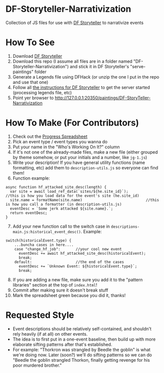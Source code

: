 # DF-Storyteller-Narrativization
Collection of JS files for use with [DF Storyteller](https://dfstoryteller.com/) to narrativize events

# How To See
1. Download [DF Storyteller](https://dfstoryteller.com/)
2. Download this repo (I assume all files are in a folder named "DF-Storyteller-Narrativization") and stick it in DF Storyteller's "serve-paintings" folder
3. Generate a Legends file using DFHack (or unzip the one I put in the repo and use that one)
3. Follow all [the instructions for DF Storyteller](https://guide.dfstoryteller.com/) to get the server started (processing legends file, etc)
4. Point yer browser to http://127.0.0.1:20350/paintings/DF-StoryTeller-Narrativization

# How To Make (For Contributors)
1. Check out the [Progress Spreadsheet](https://docs.google.com/spreadsheets/d/1zibCyKqFcGRJJAd8bNuZajhuvU5_9NBSVnEu0V_6JDU/edit?usp=sharing)
2. Pick an event type / event types you wanna do
3. Put your name in the "Who's Working On It?" column
4. If it's not one of the already-made files, make a new file (either grouped by theme somehow, or put your initials and a number, like `jg-1.js`)
5. Write your description! If you have general utility functions (name formatting, etc) add them to `description-utils.js` so everyone can find them!
6. Function example:
```
async function hf_attacked_site_desc(length) {
  var site = await load_ref_data(`sites/${he.site_id}`);           //this is how you load data for the event's site (he.site_id)
  site.name = formatName(site.name)                             //this is how you call a formatter (in description-utils.js)
  eventDesc = `Some jerk attacked ${site.name}.`;
  return eventDesc;
}
```

7. Add your new function call to the switch case in `descriptions-main.js:historical_event_desc()`. Example:
```
switch(historicalEvent.type) {
    ...buncha cases in here....
    case "change_hf_job":       //your cool new event
      eventDesc += await hf_attacked_site_desc(historicalEvent);
      break;
    default:                    //the end of the cases
      eventDesc += `Unknown Event: ${historicalEvent.type}`;
      break;
```
8. If you are adding a new file, make sure you add it to the "pattern libraries" section at the top of `index.html`!
9. Commit after making sure it doesn't break stuff
10. Mark the spreadsheet green because you did it, thanks!

# Requested Style

* Event descriptions should be relatively self-contained, and shouldn't rely heavily (if at all) on other events.
* The idea is to first put in a one-event baseline, then build up with more elaborate sifting patterns after that's established.
* For example: "Thorkron was strangled by Beedle the goblin" is what we're doing now. Later (soon?) we'll do sifting patterns so we can do "Beedle the goblin strangled Thorkon, finally getting revenge for his poor murdered brother."
